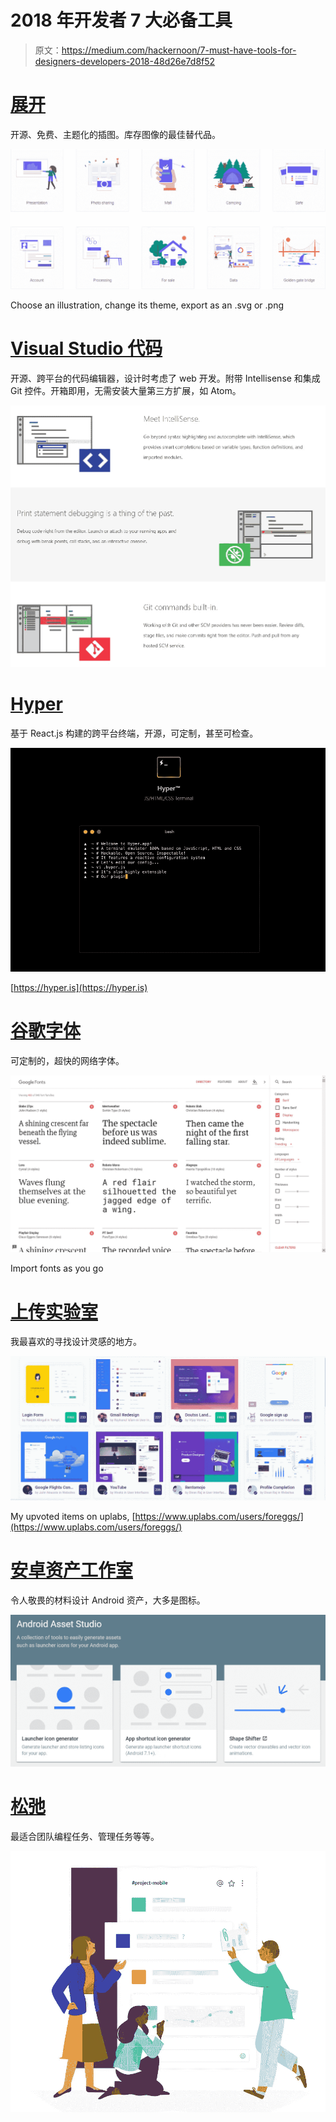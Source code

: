 # 2018 年开发者 7 大必备工具

> 原文：<https://medium.com/hackernoon/7-must-have-tools-for-designers-developers-2018-48d26e7d8f52>

# [展开](https://undraw.co/)

开源、免费、主题化的插图。库存图像的最佳替代品。

![](img/257749d046c9af5e5364e96d977f32cd.png)

Choose an illustration, change its theme, export as an .svg or .png

# [Visual Studio 代码](https://code.visualstudio.com/)

开源、跨平台的代码编辑器，设计时考虑了 web 开发。附带 Intellisense 和集成 Git 控件。开箱即用，无需安装大量第三方扩展，如 Atom。

![](img/ca8ce23d583537515bbc878037ef1ae5.png)

# [Hyper](https://hyper.is)

基于 React.js 构建的跨平台终端，开源，可定制，甚至可检查。

![](img/15f9ebdb56a9b90580d247136808b5e0.png)

[https://hyper.is](https://hyper.is)

# [谷歌字体](https://fonts.google.com)

可定制的，超快的网络字体。

![](img/325c8c3ebf936109d78c7c4a879dce52.png)

Import fonts as you go

# [上传实验室](https://uplabs.com)

我最喜欢的寻找设计灵感的地方。

![](img/e112396387137fd7bf5d642969bd939c.png)

My upvoted items on uplabs, [https://www.uplabs.com/users/foreggs/](https://www.uplabs.com/users/foreggs/)

# [安卓资产工作室](https://romannurik.github.io/AndroidAssetStudio/)

令人敬畏的材料设计 Android 资产，大多是图标。

![](img/b5fdbe7428e2bd84268576aa5328f4d8.png)

# [松弛](https://slack.com)

最适合团队编程任务、管理任务等等。

![](img/f5d132bc63c7513ccd047e4e1329a6c4.png)